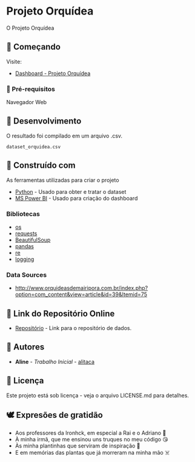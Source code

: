 # Projeto Orquídea

O Projeto Orquídea 

## :cactus: Começando

Visite:

* [Dashboard - Projeto Orquídea](https://app.powerbi.com/view?r=eyJrIjoiNGYzOWVkMGMtYWU3Zi00OTAzLThmZmQtMmVkNzk4MjdhZDVjIiwidCI6IjdiNjIxY2E1LTMzOWMtNGZkMi1iOTVhLWFlM2RjZjM3NTQ4MSJ9)

### :leaves: Pré-requisitos

Navegador Web


## :bouquet: Desenvolvimento



O resultado foi compilado em um arquivo .csv.

```
dataset_orquidea.csv
```

## :mushroom: Construído com

As ferramentas utilizadas para criar o projeto

* [Python](https://www.python.org/) - Usado para obter e tratar o dataset
* [MS Power BI](https://powerbi.microsoft.com/en/) - Usado para criação do dashboard

### Bibliotecas

* [os](https://docs.python.org/3/library/os.html)
* [requests](https://pypi.org/project/requests/)
* [BeautifulSoup](https://pypi.org/project/beautifulsoup4/)
* [pandas](https://pandas.pydata.org/)
* [re](https://docs.python.org/3/library/re.html)
* [logging](https://docs.python.org/3/howto/logging.html)

### Data Sources

* http://www.orquideasdemairipora.com.br/index.php?option=com_content&view=article&id=39&Itemid=75


## :onion: Link do Repositório Online

* [Repositório](dataset_orquidea.csv) - Link para o repositório de dados.

## :frog: Autores

* **Aline** - *Trabalho Inicial* - [alitaca](https://github.com/alitaca)


## :chicken: Licença

Este projeto está sob licença - veja o arquivo LICENSE.md para detalhes.

## :dove: Expresões de gratidão

* Aos professores da Ironhck, em especial a Rai e o Adriano :star_struck:
* À minha irmã, que me ensinou uns truques no meu código :kissing_heart:
* Às minha plantinhas que serviram de inspiração :seedling:
* E em memórias das plantas que já morreram na minha mão :skull_and_crossbones:
